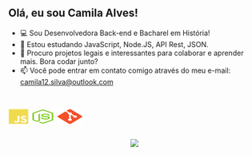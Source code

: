 ## Olá, eu sou Camila Alves!

- 💻 Sou Desenvolvedora Back-end e Bacharel em História!
- 🌱 Estou estudando JavaScript, Node.JS, API Rest, JSON.  
- 💞️ Procuro projetos legais e interessantes para colaborar e aprender mais. Bora codar junto?
- 📫 Você pode entrar em contato comigo através do meu e-mail: camila12.silva@outlook.com
   
 ##  
</div>
<div style="display: inline_block"><br>
  <img align="center" alt="Cami-Js" height="30" width="40" src="https://raw.githubusercontent.com/devicons/devicon/master/icons/javascript/javascript-plain.svg">
  <img align="center" alt="Cami-NodeJs" height="30" width="50" src ="https://raw.githubusercontent.com/devicons/devicon/master/icons/nodejs/nodejs-plain.svg">
  <img align="center" alt="Cami-Git" height="30" width="50" src = "https://raw.githubusercontent.com/devicons/devicon/master/icons/git/git-plain.svg">
</div>
  
 ##
 
 <div align="center">
   <a href="https://github.com/Camavles">
 <img width="50%" src="https://github-readme-stats.vercel.app/api?username=Camavles&show_icons=true&theme=aura&include_all_commits=true&count_private=true"/>
    
<!---
Camavles/Camavles is a ✨ special ✨ repository because its `README.md` (this file) appears on your GitHub profile.
You can click the Preview link to take a look at your changes.
--->
